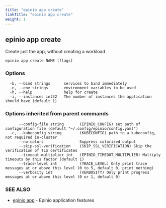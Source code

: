 ```yaml
---
title: "epinio app create"
linkTitle: "epinio app create"
weight: 1
---
```

## epinio app create

Create just the app, without creating a workload

```
epinio app create NAME [flags]
```

### Options

```
  -b, --bind strings      services to bind immediately
  -e, --env strings       environment variables to be used
  -h, --help              help for create
  -i, --instances int32   The number of instances the application should have (default 1)
```

### Options inherited from parent commands

```
      --config-file string       (EPINIO_CONFIG) set path of configuration file (default "~/.config/epinio/config.yaml")
  -c, --kubeconfig string        (KUBECONFIG) path to a kubeconfig, not required in-cluster
      --no-colors                Suppress colorized output
      --skip-ssl-verification    (SKIP_SSL_VERIFICATION) Skip the verification of TLS certificates
      --timeout-multiplier int   (EPINIO_TIMEOUT_MULTIPLIER) Multiply timeouts by this factor (default 1)
      --trace-level int          (TRACE_LEVEL) Only print trace messages at or above this level (0 to 5, default 0, print nothing)
      --verbosity int            (VERBOSITY) Only print progress messages at or above this level (0 or 1, default 0)
```

### SEE ALSO

* [epinio app](../epinio_app)	 - Epinio application features

